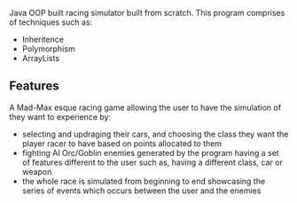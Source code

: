 

Java OOP built racing simulator built from scratch.
This program comprises of techniques such as:

- Inheritence
- Polymorphism
- ArrayLists

## Features

A Mad-Max esque racing game allowing the user to have the simulation of they want to experience by:
- selecting and updraging their cars, and choosing the class they want the player racer to have based on points allocated to them
- fighting AI Orc/Goblin enemies generated by the program having a set of features different to the user such as, having a different class, car or weapon
- the whole race is simulated from beginning to end showcasing the series of events which occurs between the user and the enemies
